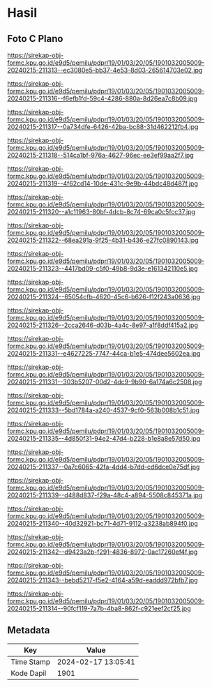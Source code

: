 # Hasil

## Foto C Plano

https://sirekap-obj-formc.kpu.go.id/e9d5/pemilu/pdpr/19/01/03/20/05/1901032005009-20240215-211313--ec3080e5-bb37-4e53-8d03-265614703e02.jpg

https://sirekap-obj-formc.kpu.go.id/e9d5/pemilu/pdpr/19/01/03/20/05/1901032005009-20240215-211316--f6efb1fd-59c4-4286-880a-8d26ea7c8b09.jpg

https://sirekap-obj-formc.kpu.go.id/e9d5/pemilu/pdpr/19/01/03/20/05/1901032005009-20240215-211317--0a734dfe-6426-42ba-bc88-31d462212fb4.jpg

https://sirekap-obj-formc.kpu.go.id/e9d5/pemilu/pdpr/19/01/03/20/05/1901032005009-20240215-211318--514ca1bf-976a-4627-96ec-ee3ef99aa2f7.jpg

https://sirekap-obj-formc.kpu.go.id/e9d5/pemilu/pdpr/19/01/03/20/05/1901032005009-20240215-211319--4f62cd14-10de-431c-9e9b-44bdc48d487f.jpg

https://sirekap-obj-formc.kpu.go.id/e9d5/pemilu/pdpr/19/01/03/20/05/1901032005009-20240215-211320--a1c11963-80bf-4dcb-8c74-69ca0c5fcc37.jpg

https://sirekap-obj-formc.kpu.go.id/e9d5/pemilu/pdpr/19/01/03/20/05/1901032005009-20240215-211322--68ea291a-9f25-4b31-b436-e27fc0890143.jpg

https://sirekap-obj-formc.kpu.go.id/e9d5/pemilu/pdpr/19/01/03/20/05/1901032005009-20240215-211323--4417bd09-c5f0-49b8-9d3e-e161342110e5.jpg

https://sirekap-obj-formc.kpu.go.id/e9d5/pemilu/pdpr/19/01/03/20/05/1901032005009-20240215-211324--65054cfb-4620-45c6-b626-f12f243a0636.jpg

https://sirekap-obj-formc.kpu.go.id/e9d5/pemilu/pdpr/19/01/03/20/05/1901032005009-20240215-211326--2cca2646-d03b-4a4c-8e97-a1f8ddf415a2.jpg

https://sirekap-obj-formc.kpu.go.id/e9d5/pemilu/pdpr/19/01/03/20/05/1901032005009-20240215-211331--e4627225-7747-44ca-b1e5-474dee5602ea.jpg

https://sirekap-obj-formc.kpu.go.id/e9d5/pemilu/pdpr/19/01/03/20/05/1901032005009-20240215-211331--303b5207-00d2-4dc9-9b90-6a174a6c2508.jpg

https://sirekap-obj-formc.kpu.go.id/e9d5/pemilu/pdpr/19/01/03/20/05/1901032005009-20240215-211333--5bd1784a-a240-4537-9cf0-563b008b1c51.jpg

https://sirekap-obj-formc.kpu.go.id/e9d5/pemilu/pdpr/19/01/03/20/05/1901032005009-20240215-211335--4d850f31-94e2-47d4-b228-b1e8a8e57d50.jpg

https://sirekap-obj-formc.kpu.go.id/e9d5/pemilu/pdpr/19/01/03/20/05/1901032005009-20240215-211337--0a7c6065-42fa-4dd4-b7dd-cd6dce0e75df.jpg

https://sirekap-obj-formc.kpu.go.id/e9d5/pemilu/pdpr/19/01/03/20/05/1901032005009-20240215-211339--d488d837-f29a-48c4-a894-5508c845371a.jpg

https://sirekap-obj-formc.kpu.go.id/e9d5/pemilu/pdpr/19/01/03/20/05/1901032005009-20240215-211340--40d32921-bc71-4d71-9112-a3238ab894f0.jpg

https://sirekap-obj-formc.kpu.go.id/e9d5/pemilu/pdpr/19/01/03/20/05/1901032005009-20240215-211342--d9423a2b-f291-4836-8972-0ac17260ef4f.jpg

https://sirekap-obj-formc.kpu.go.id/e9d5/pemilu/pdpr/19/01/03/20/05/1901032005009-20240215-211343--bebd5217-f5e2-4164-a59d-eaddd972bfb7.jpg

https://sirekap-obj-formc.kpu.go.id/e9d5/pemilu/pdpr/19/01/03/20/05/1901032005009-20240215-211314--90fcf119-7a7b-4ba8-862f-c921eef2cf25.jpg


## Metadata

| Key        | Value               |
| ---------- | ------------------- |
| Time Stamp | 2024-02-17 13:05:41 |
| Kode Dapil | 1901                |



